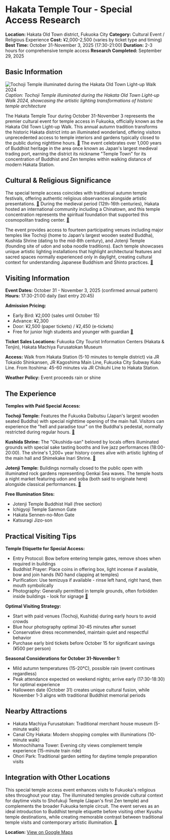 # Hakata Temple Tour - Special Access Research

**Location:** Hakata Old Town district, Fukuoka City
**Category:** Cultural Event / Religious Experience
**Cost:** ¥2,000-2,500 (varies by ticket type and timing)
**Best Time:** October 31-November 3, 2025 (17:30-21:00)
**Duration:** 2-3 hours for comprehensive temple access
**Research Completed:** September 29, 2025

## Basic Information

![Tochoji Temple illuminated during the Hakata Old Town Light-up Walk 2024](https://i0.wp.com/www.fukuoka-now.com/wp-content/uploads/2024/10/fn_tochoji-light-up-walk_2024_cl-001.jpg)
*Caption: Tochoji Temple illuminated during the Hakata Old Town Light-up Walk 2024, showcasing the artistic lighting transformations of historic temple architecture*

The Hakata Temple Tour during October 31-November 3 represents the premier cultural event for temple access in Fukuoka, officially known as the Hakata Old Town Light-up Walk. This annual autumn tradition transforms the historic Hakata district into an illuminated wonderland, offering visitors unprecedented access to temple interiors and gardens typically closed to the public during nighttime hours. [🔗](https://www.fukuoka-now.com/en/hakata-old-town-light-up-walk-2024/) The event celebrates over 1,000 years of Buddhist heritage in the area once known as Japan's largest medieval trading port, earning the district its nickname "Temple Town" for its concentration of Buddhist and Zen temples within walking distance of modern Hakata Station.

## Cultural & Religious Significance

The special temple access coincides with traditional autumn temple festivals, offering authentic religious observances alongside artistic presentations. [🔗](https://delightfultravelnotes.com/temple-and-shrine-etiquette-in-japan/) During the medieval period (12th-16th centuries), Hakata hosted an international community including a Chinatown, and this temple concentration represents the spiritual foundation that supported this cosmopolitan trading center. [🔗](https://gofukuoka.jp/events/detail/36669599-0ded-40aa-a5c1-eaf3732b4363)

The event provides access to fourteen participating venues including major temples like Tochoji (home to Japan's largest wooden seated Buddha), Kushida Shrine (dating to the mid-8th century), and Jotenji Temple (founding site of udon and soba noodle traditions). Each temple showcases unique artistic lighting installations that highlight architectural features and sacred spaces normally experienced only in daylight, creating cultural context for understanding Japanese Buddhism and Shinto practices. [🔗](https://www.gltjp.com/en/directory/item/13374/)

## Visiting Information

**Event Dates:** October 31 - November 3, 2025 (confirmed annual pattern)
**Hours:** 17:30-21:00 daily (last entry 20:45)

**Admission Pricing:**
- Early Bird: ¥2,000 (sales until October 15)
- Advance: ¥2,300
- Door: ¥2,500 (paper tickets) / ¥2,450 (e-tickets)
- Free for junior high students and younger with guardian [🔗](https://www.fukuoka-now.com/en/hakata-old-town-light-up-walk-2024/)

**Ticket Sales Locations:** Fukuoka City Tourist Information Centers (Hakata & Tenjin), Hakata Machiya Furusatokan Museum

**Access:** Walk from Hakata Station (5-10 minutes to temple district) via JR Tokaido Shinkansen, JR Kagoshima Main Line, Fukuoka City Subway Kuko Line. From Itoshima: 45-60 minutes via JR Chikuhi Line to Hakata Station.

**Weather Policy:** Event proceeds rain or shine

## The Experience

**Temples with Paid Special Access:**

**Tochoji Temple:** Features the Fukuoka Daibutsu (Japan's largest wooden seated Buddha) with special nighttime opening of the main hall. Visitors can experience the "hell and paradise tour" on the Buddha's pedestal, normally restricted during regular hours. [🔗](https://www.gltjp.com/en/directory/item/13374/)

**Kushida Shrine:** The "Okushida-san" beloved by locals offers illuminated grounds with special sake tasting booths and live jazz performances (18:00-20:00). The shrine's 1,200+ year history comes alive with artistic lighting of the main hall and Shimekake Inari Shrine. [🔗](https://www.fukuoka-now.com/en/hakata-old-town-light-up-walk-2024/)

**Jotenji Temple:** Buildings normally closed to the public open with illuminated rock gardens representing Genkai Sea waves. The temple hosts a night market featuring udon and soba (both said to originate here) alongside classical performances. [🔗](https://delightfultravelnotes.com/temple-and-shrine-etiquette-in-japan/)

**Free Illumination Sites:**
- Jotenji Temple Buddhist Hall (free section)
- Ichigyoji Temple Sanmon Gate
- Hakata Sennen-no-Mon Gate
- Katsuragi Jizo-son

## Practical Visiting Tips

**Temple Etiquette for Special Access:**
- Entry Protocol: Bow before entering temple gates, remove shoes when required in buildings
- Buddhist Prayer: Place coins in offering box, light incense if available, bow and join hands (NO hand clapping at temples)
- Purification: Use temizuya if available - rinse left hand, right hand, then mouth symbolically
- Photography: Generally permitted in temple grounds, often forbidden inside buildings - look for signage [🔗](https://www.japan-guide.com/e/e2057.html)

**Optimal Visiting Strategy:**
- Start with paid venues (Tochoji, Kushida) during early hours to avoid crowds
- Blue hour photography optimal 30-45 minutes after sunset
- Conservative dress recommended, maintain quiet and respectful behavior
- Purchase early bird tickets before October 15 for significant savings (¥500 per person)

**Seasonal Considerations for October 31-November 1:**
- Mild autumn temperatures (15-20°C), possible rain (event continues regardless)
- Peak attendance expected on weekend nights; arrive early (17:30-18:30) for optimal experience
- Halloween date (October 31) creates unique cultural fusion, while November 1-3 aligns with traditional Buddhist memorial periods

## Nearby Attractions

- Hakata Machiya Furusatokan: Traditional merchant house museum (5-minute walk)
- Canal City Hakata: Modern shopping complex with illuminations (10-minute walk)
- Momochihama Tower: Evening city views complement temple experience (15-minute train ride)
- Ohori Park: Traditional garden setting for daytime temple preparation visits

## Integration with Other Locations

This special temple access event enhances visits to Fukuoka's religious sites throughout your stay. The illuminated temples provide cultural context for daytime visits to Shofukuji Temple (Japan's first Zen temple) and complements the broader Fukuoka temple circuit. The event serves as an ideal introduction to Buddhist temple etiquette before visiting other Kyushu temple destinations, while creating memorable contrast between traditional temple visits and contemporary artistic illumination. [🔗](https://en.fukuoka-leapup.jp/city/202407.34001)

**Location:** [View on Google Maps](https://google.com/maps/place/Hakata+Old+Town,+Fukuoka,+Japan/@33.5904,130.4017,16z)